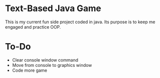 # Text-Based Java Game
This is my current fun side project coded in java. Its purpose is to keep me engaged and practice OOP.
# To-Do
- Clear console window command
- Move from console to graphics window
- Code more game
